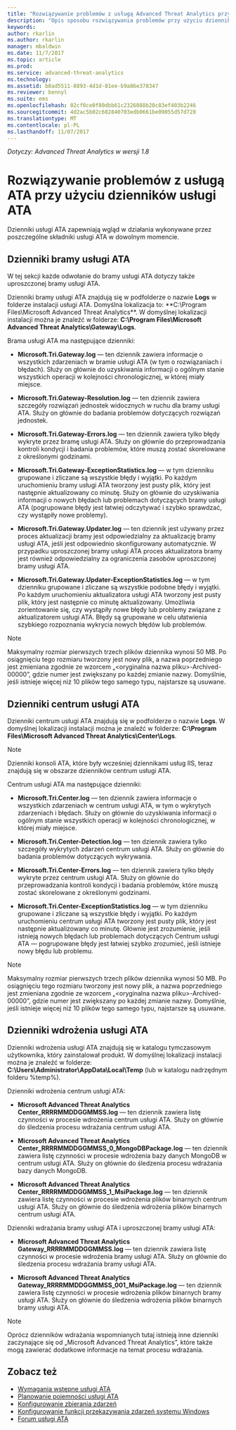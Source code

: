 ```yaml
---
title: "Rozwiązywanie problemów z usługą Advanced Threat Analytics przy użyciu dzienników | Dokumentacja firmy Microsoft"
description: "Opis sposobu rozwiązywania problemów przy użyciu dzienników usługi ATA."
keywords: 
author: rkarlin
ms.author: rkarlin
manager: mbaldwin
ms.date: 11/7/2017
ms.topic: article
ms.prod: 
ms.service: advanced-threat-analytics
ms.technology: 
ms.assetid: b8ad5511-8893-4d1d-81ee-b9a86e378347
ms.reviewer: bennyl
ms.suite: ems
ms.openlocfilehash: 02cf0ce0f80dbb61c2326088b20c83ef403b2246
ms.sourcegitcommit: 4d2ac5b02c682840703edb0661be09055d57d728
ms.translationtype: MT
ms.contentlocale: pl-PL
ms.lasthandoff: 11/07/2017
---
```

*Dotyczy: Advanced Threat Analytics w wersji 1.8*



# <a name="troubleshooting-ata-using-the-ata-logs"></a>Rozwiązywanie problemów z usługą ATA przy użyciu dzienników usługi ATA
Dzienniki usługi ATA zapewniają wgląd w działania wykonywane przez poszczególne składniki usługi ATA w dowolnym momencie.

## <a name="ata-gateway-logs"></a>Dzienniki bramy usługi ATA
W tej sekcji każde odwołanie do bramy usługi ATA dotyczy także uproszczonej bramy usługi ATA. 

Dzienniki bramy usługi ATA znajdują się w podfolderze o nazwie **Logs** w folderze instalacji usługi ATA. Domyślna lokalizacja to: **C:\Program Files\Microsoft Advanced Threat Analytics\**. W domyślnej lokalizacji instalacji można je znaleźć w folderze: **C:\Program Files\Microsoft Advanced Threat Analytics\Gateway\Logs**.

Brama usługi ATA ma następujące dzienniki:

-   **Microsoft.Tri.Gateway.log** — ten dziennik zawiera informacje o wszystkich zdarzeniach w bramie usługi ATA (w tym o rozwiązaniach i błędach). Służy on głównie do uzyskiwania informacji o ogólnym stanie wszystkich operacji w kolejności chronologicznej, w której miały miejsce.

-   **Microsoft.Tri.Gateway-Resolution.log** — ten dziennik zawiera szczegóły rozwiązań jednostek widocznych w ruchu dla bramy usługi ATA. Służy on głównie do badania problemów dotyczących rozwiązań jednostek.

-   **Microsoft.Tri.Gateway-Errors.log** — ten dziennik zawiera tylko błędy wykryte przez bramę usługi ATA. Służy on głównie do przeprowadzania kontroli kondycji i badania problemów, które muszą zostać skorelowane z określonymi godzinami.

-   **Microsoft.Tri.Gateway-ExceptionStatistics.log** — w tym dzienniku grupowane i zliczane są wszystkie błędy i wyjątki.
    Po każdym uruchomieniu bramy usługi ATA tworzony jest pusty plik, który jest następnie aktualizowany co minutę. Służy on głównie do uzyskiwania informacji o nowych błędach lub problemach dotyczących bramy usługi ATA (pogrupowane błędy jest łatwiej odczytywać i szybko sprawdzać, czy wystąpiły nowe problemy).
-   **Microsoft.Tri.Gateway.Updater.log** — ten dziennik jest używany przez proces aktualizacji bramy jest odpowiedzialny za aktualizację bramy usługi ATA, jeśli jest odpowiednio skonfigurowany automatycznie. W przypadku uproszczonej bramy usługi ATA proces aktualizatora bramy jest również odpowiedzialny za ograniczenia zasobów uproszczonej bramy usługi ATA.
-   **Microsoft.Tri.Gateway.Updater-ExceptionStatistics.log** — w tym dzienniku grupowane i zliczane są wszystkie podobne błędy i wyjątki. Po każdym uruchomieniu aktualizatora usługi ATA tworzony jest pusty plik, który jest następnie co minutę aktualizowany. Umożliwia zorientowanie się, czy wystąpiły nowe błędy lub problemy związane z aktualizatorem usługi ATA. Błędy są grupowane w celu ułatwienia szybkiego rozpoznania wykrycia nowych błędów lub problemów.

> [!NOTE]
> Maksymalny rozmiar pierwszych trzech plików dziennika wynosi 50 MB. Po osiągnięciu tego rozmiaru tworzony jest nowy plik, a nazwa poprzedniego jest zmieniana zgodnie ze wzorcem „&lt;oryginalna nazwa pliku&gt;-Archived-00000”, gdzie numer jest zwiększany po każdej zmianie nazwy. Domyślnie, jeśli istnieje więcej niż 10 plików tego samego typu, najstarsze są usuwane.

## <a name="ata-center-logs"></a>Dzienniki centrum usługi ATA
Dzienniki centrum usługi ATA znajdują się w podfolderze o nazwie **Logs**. W domyślnej lokalizacji instalacji można je znaleźć w folderze: **C:\Program Files\Microsoft Advanced Threat Analytics\Center\Logs**.
> [!Note]
> Dzienniki konsoli ATA, które były wcześniej dziennikami usług IIS, teraz znajdują się w obszarze dzienników centrum usługi ATA.

Centrum usługi ATA ma następujące dzienniki:

-   **Microsoft.Tri.Center.log** — ten dziennik zawiera informacje o wszystkich zdarzeniach w centrum usługi ATA, w tym o wykrytych zdarzeniach i błędach. Służy on głównie do uzyskiwania informacji o ogólnym stanie wszystkich operacji w kolejności chronologicznej, w której miały miejsce.

-   **Microsoft.Tri.Center-Detection.log** — ten dziennik zawiera tylko szczegóły wykrytych zdarzeń centrum usługi ATA. Służy on głównie do badania problemów dotyczących wykrywania.

-   **Microsoft.Tri.Center-Errors.log** — ten dziennik zawiera tylko błędy wykryte przez centrum usługi ATA. Służy on głównie do przeprowadzania kontroli kondycji i badania problemów, które muszą zostać skorelowane z określonymi godzinami.

-   **Microsoft.Tri.Center-ExceptionStatistics.log** — w tym dzienniku grupowane i zliczane są wszystkie błędy i wyjątki.
    Po każdym uruchomieniu centrum usługi ATA tworzony jest pusty plik, który jest następnie aktualizowany co minutę. Głównie jest zrozumienie, jeśli istnieją nowych błędach lub problemach dotyczących Centrum usługi ATA — pogrupowane błędy jest łatwiej szybko zrozumieć, jeśli istnieje nowy błędu lub problemu.

> [!NOTE]
> Maksymalny rozmiar pierwszych trzech plików dziennika wynosi 50 MB. Po osiągnięciu tego rozmiaru tworzony jest nowy plik, a nazwa poprzedniego jest zmieniana zgodnie ze wzorcem „&lt;oryginalna nazwa pliku&gt;-Archived-00000”, gdzie numer jest zwiększany po każdej zmianie nazwy. Domyślnie, jeśli istnieje więcej niż 10 plików tego samego typu, najstarsze są usuwane.


## <a name="ata-deployment-logs"></a>Dzienniki wdrożenia usługi ATA
Dzienniki wdrożenia usługi ATA znajdują się w katalogu tymczasowym użytkownika, który zainstalował produkt. W domyślnej lokalizacji instalacji można je znaleźć w folderze: **C:\Users\Administrator\AppData\Local\Temp** (lub w katalogu nadrzędnym folderu %temp%).

Dzienniki wdrożenia centrum usługi ATA:

-   **Microsoft Advanced Threat Analytics Center_RRRRMMDDGGMMSS.log** — ten dziennik zawiera listę czynności w procesie wdrożenia centrum usługi ATA. Służy on głównie do śledzenia procesu wdrażania centrum usługi ATA.

-   **Microsoft Advanced Threat Analytics Center_RRRRMMDDGGMMSS_0_MongoDBPackage.log** — ten dziennik zawiera listę czynności w procesie wdrożenia bazy danych MongoDB w centrum usługi ATA. Służy on głównie do śledzenia procesu wdrażania bazy danych MongoDB.

-   **Microsoft Advanced Threat Analytics Center_RRRRMMDDGGMMSS_1_MsiPackage.log** — ten dziennik zawiera listę czynności w procesie wdrożenia plików binarnych centrum usługi ATA. Służy on głównie do śledzenia wdrożenia plików binarnych centrum usługi ATA.

Dzienniki wdrażania bramy usługi ATA i uproszczonej bramy usługi ATA:

-   **Microsoft Advanced Threat Analytics Gateway_RRRRMMDDGGMMSS.log** — ten dziennik zawiera listę czynności w procesie wdrożenia bramy usługi ATA. Służy on głównie do śledzenia procesu wdrażania bramy usługi ATA.

-   **Microsoft Advanced Threat Analytics Gateway_RRRRMMDDGGMMSS_001_MsiPackage.log** — ten dziennik zawiera listę czynności w procesie wdrożenia plików binarnych bramy usługi ATA. Służy on głównie do śledzenia wdrożenia plików binarnych bramy usługi ATA.


> [!NOTE] 
> Oprócz dzienników wdrażania wspomnianych tutaj istnieją inne dzienniki zaczynające się od „Microsoft Advanced Threat Analytics”, które także mogą zawierać dodatkowe informacje na temat procesu wdrażania.


## <a name="see-also"></a>Zobacz też
- [Wymagania wstępne usługi ATA](ata-prerequisites.md)
- [Planowanie pojemności usługi ATA](ata-capacity-planning.md)
- [Konfigurowanie zbierania zdarzeń](configure-event-collection.md)
- [Konfigurowanie funkcji przekazywania zdarzeń systemu Windows](configure-event-collection.md#configuring-windows-event-forwarding)
- [Forum usługi ATA](https://social.technet.microsoft.com/Forums/security/home?forum=mata)
